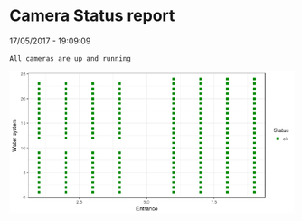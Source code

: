 Camera Status report
================
17/05/2017 - 19:09:09

    All cameras are up and running

![](camreport_files/figure-markdown_github/unnamed-chunk-2-1.png)
